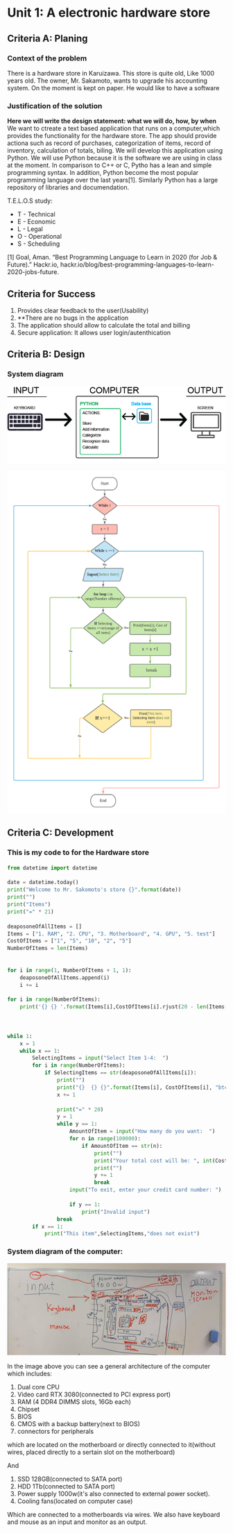 # Unit 1: A electronic hardware store

## Criteria A: Planing

### Context of the problem
There is a hardware store in Karuizawa. This store is quite old, Like 1000 years old. The owner, Mr. Sakamoto, wants to upgrade his accounting system. On the moment is kept on paper. He would like to have a software 
### Justification of the solution
**Here we will write the design statement: what we will do, how, by when**
We want to ctreate a text based application that runs on a computer,which provides the functionality for the hardware store. The app should provide actiona such as record of purchases, categorization of items, record of inventory, calculation of totals, biling. We will develop this application using Python. We will use Python because it is the software we are using in class at the moment. In comparison to C++ or C, Pytho has a lean and simple programming syntax. In addition, Python become the most popular programming language over the last years[1]. Similarly Python has a large repository of libraries and documendation.

T.E.L.O.S study:
* T - Technical
* E - Economic
* L - Legal
* O - Operational
* S - Scheduling 

[1] Goal, Aman. “Best Programming Language to Learn in 2020 (for Job &amp; Future).” Hackr.io, hackr.io/blog/best-programming-languages-to-learn-2020-jobs-future. 

## Criteria for Success
1. Provides clear feedback to the user(Usability)
1. **There are no bugs in the application
1. The application should allow to calculate the total and billing
1. Secure application: It allows user login/autenthication


## Criteria B: Design

### System diagram
![Photo](Images/Hardware%20Store%20Design.png)

<img src="Images/Hardware%20store%20flowchart.png" alt = "FlowChart" width="600">



## Criteria C: Development

### This is my code to for the Hardware store

```.py
from datetime import datetime

date = datetime.today()
print("Welcome to Mr. Sakomoto's store {}".format(date))
print("")
print("Items")
print("=" * 21)

deaposoneOfAllItems = []
Items = ["1. RAM", "2. CPU", "3. Motherboard", "4. GPU", "5. test"]
CostOfItems = ["1", "5", "10", "2", "5"]
NumberOfItems = len(Items)


for i in range(1, NumberOfItems + 1, 1):
    deaposoneOfAllItems.append(i)
    i += i

for i in range(NumberOfItems):
    print('{} {} '.format(Items[i],CostOfItems[i].rjust(20 - len(Items[i]))))



while 1:
    x = 1
    while x == 1:
        SelectingItems = input("Select Item 1-4:  ")
        for i in range(NumberOfItems):
            if SelectingItems == str(deaposoneOfAllItems[i]):
                print("")
                print("{}  {} {}".format(Items[i], CostOfItems[i], "btc"))
                x += 1

                print("=" * 20)
                y = 1
                while y == 1:
                    AmountOfItem = input("How many do you want:  ")
                    for n in range(100000):
                        if AmountOfItem == str(n):
                            print("")
                            print("Your total cost will be: ", int(CostOfItems[i]) * int(AmountOfItem), "btc")
                            print("")
                            y += 1
                            break
                    input("To exit, enter your credit card number: ")

                    if y == 1:
                        print("Invalid input")
                break
        if x == 1:
            print("This item",SelectingItems,"does not exist")
```
### System diagram of the computer:
<img src="Images/Fig1%20Computer%20components.jpg" alt = "System Diagram">

In the image above you can see a general architecture of the computer which includes:
1. Dual core CPU
1. Video card RTX 3080(connected to PCI express port)
1. RAM (4 DDR4 DIMMS slots, 16Gb each) 
1. Chipset
1. BIOS
1. CMOS with a backup battery(next to BIOS)
1. connectors for peripherals

which are located on the motherboard or directly connected to it(without wires, placed directly to a sertain slot on the motherboard)

And 
1. SSD 128GB(connected to SATA port)
1. HDD 1Tb(connected to SATA port)
1. Power supply 1000w(it's also connected to external power socket). 
1. Cooling fans(located on computer case)

Which are connected to a motherboards via wires.
We also have keyboard and mouse as an input and monitor as an output.



